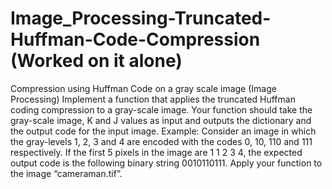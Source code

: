 # Image_Processing-Truncated-Huffman-Code-Compression (Worked on it alone)
Compression using Huffman Code on a gray scale image (Image Processing)
Implement a function that applies the truncated Huffman coding compression to a gray-scale
image. Your function should take the gray-scale image, K and J values as input and outputs
the dictionary and the output code for the input image. Example: Consider an image in which
the gray-levels 1, 2, 3 and 4 are encoded with the codes 0, 10, 110 and 111 respectively. If
the first 5 pixels in the image are 1 1 2 3 4, the expected output code is the following binary
string 0010110111. Apply your function to the image “cameraman.tif”.

